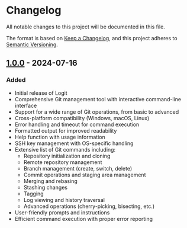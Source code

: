 # Changelog

All notable changes to this project will be documented in this file.

The format is based on [Keep a Changelog](https://keepachangelog.com/en/1.0.0/),
and this project adheres to [Semantic Versioning](https://semver.org/spec/v2.0.0.html).

## [1.0.0] - 2024-07-16

### Added

-   Initial release of Logit
-   Comprehensive Git management tool with interactive command-line interface
-   Support for a wide range of Git operations, from basic to advanced
-   Cross-platform compatibility (Windows, macOS, Linux)
-   Error handling and timeout for command execution
-   Formatted output for improved readability
-   Help function with usage information
-   SSH key management with OS-specific handling
-   Extensive list of Git commands including:
    -   Repository initialization and cloning
    -   Remote repository management
    -   Branch management (create, switch, delete)
    -   Commit operations and staging area management
    -   Merging and rebasing
    -   Stashing changes
    -   Tagging
    -   Log viewing and history traversal
    -   Advanced operations (cherry-picking, bisecting, etc.)
-   User-friendly prompts and instructions
-   Efficient command execution with proper error reporting

[1.0.0]: https://github.com/Takk8IS/logit/releases/tag/1.0.0
